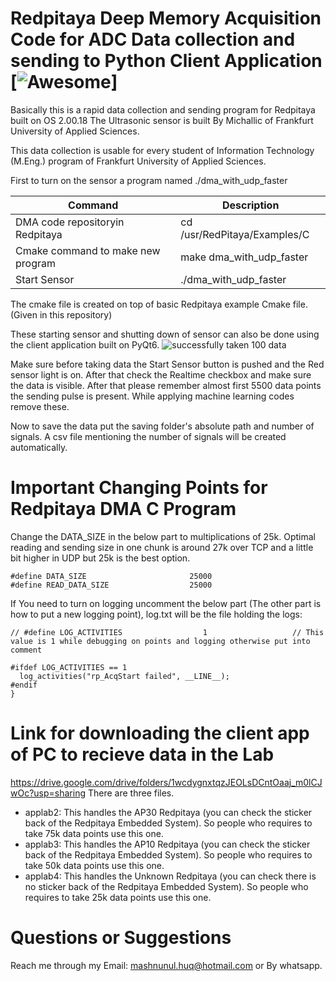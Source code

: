 # Redpitaya Deep Memory Acquisition Code for ADC Data collection and sending to Python Client Application [![Awesome](https://cdn.jsdelivr.net/gh/sindresorhus/awesome@d7305f38d29fed78fa85652e3a63e154dd8e8829/media/badge.svg)]

Basically this is a rapid data collection and sending program for Redpitaya built on OS 2.00.18
The Ultrasonic sensor is built By Michallic of Frankfurt University of Applied Sciences.

This data collection is usable for every student of Information Technology (M.Eng.) program of Frankfurt University of Applied Sciences.

First to turn on the sensor a program named ./dma_with_udp_faster

| Command | Description |
| --- | --- |
| DMA code repositoryin Redpitaya | cd /usr/RedPitaya/Examples/C |
| Cmake command to make new program | make dma_with_udp_faster |
| Start Sensor | ./dma_with_udp_faster |

The cmake file is created on top of basic Redpitaya example Cmake file. (Given in this repository)

These starting sensor and shutting down of sensor can also be done using the client application built on PyQt6.
![successfully taken 100 data](https://github.com/user-attachments/assets/2bc4f2d7-8530-43db-a030-aea853b68d24)

Make sure before taking data the Start Sensor button is pushed and the Red sensor light is on. After that check the Realtime checkbox and make sure the data is visible.
After that please remember almost first 5500 data points the sending pulse is present. While applying machine learning codes remove these.

Now to save the data put the saving folder's absolute path and number of signals. A csv file mentioning the number of signals will be created automatically.

# Important Changing Points for Redpitaya DMA C Program

Change the DATA_SIZE in the below part to multiplications of 25k. Optimal reading and sending size in one chunk is around 27k over TCP and a little bit higher in UDP but 25k is the best option.  
```
#define DATA_SIZE                       25000
#define READ_DATA_SIZE                  25000
```

If You need to turn on logging uncomment the below part (The other part is how to put a new logging point), log.txt will be the file holding the logs:
```
// #define LOG_ACTIVITIES                  1                   // This value is 1 while debugging on points and logging otherwise put into comment

#ifdef LOG_ACTIVITIES == 1
  log_activities("rp_AcqStart failed", __LINE__);
#endif
}
```


# Link for downloading the client app of PC to recieve data in the Lab 
https://drive.google.com/drive/folders/1wcdygnxtqzJEOLsDCntOaaj_m0lCJwOc?usp=sharing
There are three files. 
- applab2: This handles the AP30 Redpitaya (you can check the sticker back of the Redpitaya Embedded System). So people who requires to take 75k data points use this one. 
- applab3: This handles the AP10 Redpitaya (you can check the sticker back of the Redpitaya Embedded System). So people who requires to take 50k data points use this one. 
- applab4: This handles the Unknown Redpitaya (you can check there is no sticker back of the Redpitaya Embedded System). So people who requires to take 25k data points use this one.

# Questions or Suggestions
Reach me through my Email: mashnunul.huq@hotmail.com
or By whatsapp.
